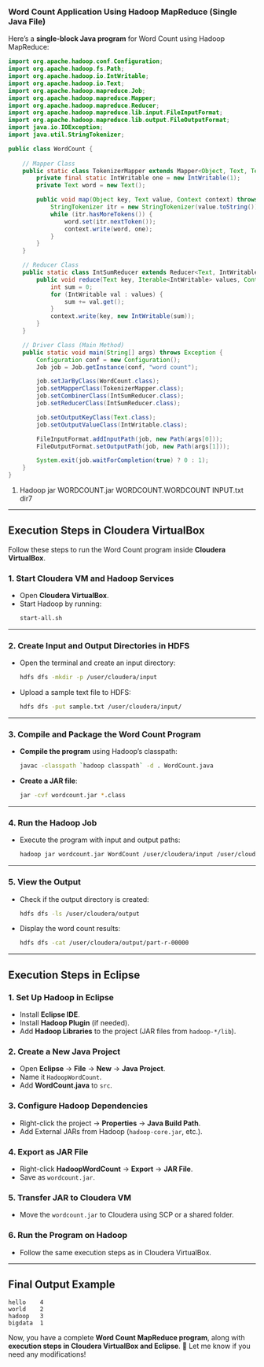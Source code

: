 ### **Word Count Application Using Hadoop MapReduce (Single Java File)**  
Here’s a **single-block Java program** for Word Count using Hadoop MapReduce:

```java
import org.apache.hadoop.conf.Configuration;
import org.apache.hadoop.fs.Path;
import org.apache.hadoop.io.IntWritable;
import org.apache.hadoop.io.Text;
import org.apache.hadoop.mapreduce.Job;
import org.apache.hadoop.mapreduce.Mapper;
import org.apache.hadoop.mapreduce.Reducer;
import org.apache.hadoop.mapreduce.lib.input.FileInputFormat;
import org.apache.hadoop.mapreduce.lib.output.FileOutputFormat;
import java.io.IOException;
import java.util.StringTokenizer;

public class WordCount {
    
    // Mapper Class
    public static class TokenizerMapper extends Mapper<Object, Text, Text, IntWritable> {
        private final static IntWritable one = new IntWritable(1);
        private Text word = new Text();

        public void map(Object key, Text value, Context context) throws IOException, InterruptedException {
            StringTokenizer itr = new StringTokenizer(value.toString());
            while (itr.hasMoreTokens()) {
                word.set(itr.nextToken());
                context.write(word, one);
            }
        }
    }

    // Reducer Class
    public static class IntSumReducer extends Reducer<Text, IntWritable, Text, IntWritable> {
        public void reduce(Text key, Iterable<IntWritable> values, Context context) throws IOException, InterruptedException {
            int sum = 0;
            for (IntWritable val : values) {
                sum += val.get();
            }
            context.write(key, new IntWritable(sum));
        }
    }

    // Driver Class (Main Method)
    public static void main(String[] args) throws Exception {
        Configuration conf = new Configuration();
        Job job = Job.getInstance(conf, "word count");

        job.setJarByClass(WordCount.class);
        job.setMapperClass(TokenizerMapper.class);
        job.setCombinerClass(IntSumReducer.class);
        job.setReducerClass(IntSumReducer.class);

        job.setOutputKeyClass(Text.class);
        job.setOutputValueClass(IntWritable.class);

        FileInputFormat.addInputPath(job, new Path(args[0]));
        FileOutputFormat.setOutputPath(job, new Path(args[1]));

        System.exit(job.waitForCompletion(true) ? 0 : 1);
    }
}
```
1. Hadoop jar WORDCOUNT.jar WORDCOUNT.WORDCOUNT INPUT.txt dir7


---

## **Execution Steps in Cloudera VirtualBox**
Follow these steps to run the Word Count program inside **Cloudera VirtualBox**.

### **1. Start Cloudera VM and Hadoop Services**
   - Open **Cloudera VirtualBox**.
   - Start Hadoop by running:
     ```sh
     start-all.sh
     ```

---

### **2. Create Input and Output Directories in HDFS**
   - Open the terminal and create an input directory:
     ```sh
     hdfs dfs -mkdir -p /user/cloudera/input
     ```
   - Upload a sample text file to HDFS:
     ```sh
     hdfs dfs -put sample.txt /user/cloudera/input/
     ```

---

### **3. Compile and Package the Word Count Program**
   - **Compile the program** using Hadoop’s classpath:
     ```sh
     javac -classpath `hadoop classpath` -d . WordCount.java
     ```
   - **Create a JAR file**:
     ```sh
     jar -cvf wordcount.jar *.class
     ```

---

### **4. Run the Hadoop Job**
   - Execute the program with input and output paths:
     ```sh
     hadoop jar wordcount.jar WordCount /user/cloudera/input /user/cloudera/output
     ```

---

### **5. View the Output**
   - Check if the output directory is created:
     ```sh
     hdfs dfs -ls /user/cloudera/output
     ```
   - Display the word count results:
     ```sh
     hdfs dfs -cat /user/cloudera/output/part-r-00000
     ```

---

## **Execution Steps in Eclipse**
### **1. Set Up Hadoop in Eclipse**
   - Install **Eclipse IDE**.
   - Install **Hadoop Plugin** (if needed).
   - Add **Hadoop Libraries** to the project (JAR files from `hadoop-*/lib`).

### **2. Create a New Java Project**
   - Open **Eclipse** → **File** → **New** → **Java Project**.
   - Name it `HadoopWordCount`.
   - Add **WordCount.java** to `src`.

### **3. Configure Hadoop Dependencies**
   - Right-click the project → **Properties** → **Java Build Path**.
   - Add External JARs from Hadoop (`hadoop-core.jar`, etc.).

### **4. Export as JAR File**
   - Right-click **HadoopWordCount** → **Export** → **JAR File**.
   - Save as `wordcount.jar`.

### **5. Transfer JAR to Cloudera VM**
   - Move the `wordcount.jar` to Cloudera using SCP or a shared folder.

### **6. Run the Program on Hadoop**
   - Follow the same execution steps as in Cloudera VirtualBox.

---

## **Final Output Example**
```
hello    4
world    2
hadoop   3
bigdata  1
```

Now, you have a complete **Word Count MapReduce program**, along with **execution steps in Cloudera VirtualBox and Eclipse**. 🚀 Let me know if you need any modifications!

